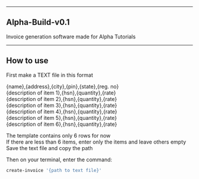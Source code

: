 --------------
Alpha-Build-v0.1
--------------

Invoice generation software made for Alpha Tutorials

-----------
How to use
-----------
First make a TEXT file in this format  

{name},{address},{city},{pin},{state},{reg. no}  
{description of item 1},{hsn},{quantity},{rate}  
{description of item 2},{hsn},{quantity},{rate}  
{description of item 3},{hsn},{quantity},{rate}  
{description of item 4},{hsn},{quantity},{rate}  
{description of item 5},{hsn},{quantity},{rate}  
{description of item 6},{hsn},{quantity},{rate}  

The template contains only 6 rows for now  
If there are less than 6 items, enter only the items and leave others empty  
Save the text file and copy the path  

Then on your terminal, enter the command:  

```bash
create-invoice '{path to text file}'
```
